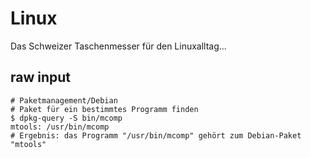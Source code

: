 # Linux
Das Schweizer Taschenmesser für den Linuxalltag...

## raw input
```
# Paketmanagement/Debian
# Paket für ein bestimmtes Programm finden
$ dpkg-query -S bin/mcomp
mtools: /usr/bin/mcomp
# Ergebnis: das Programm "/usr/bin/mcomp" gehört zum Debian-Paket "mtools"
```
